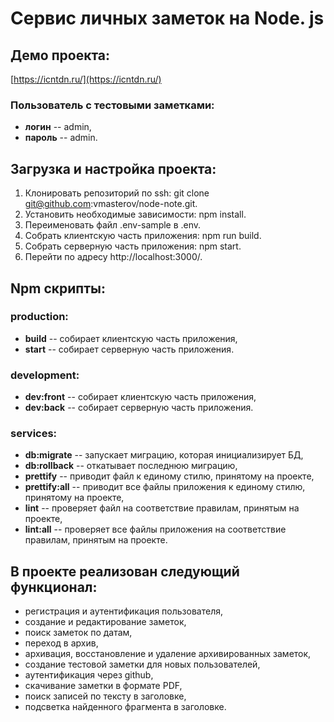 # **Сервис личных заметок на Node. js**
## **Демо проекта:**
[https://icntdn.ru/](https://icntdn.ru/)
### **Пользователь с тестовыми заметками:**
* **логин** -- admin,
* **пароль** -- admin.

## **Загрузка и настройка проекта:**
1. Клонировать репозиторий по ssh: git clone git@github.com:vmasterov/node-note.git.
2. Установить необходимые зависимости: npm install.
3. Переименовать файл .env-sample в .env.
4. Собрать клиентскую часть приложения: npm run build.
5. Собрать серверную часть приложения: npm start.
6. Перейти по адресу http://localhost:3000/.

## **Npm скрипты:**
### **production:**
* **build** -- собирает клиентскую часть приложения,
* **start** -- собирает серверную часть приложения.

### **development:**
* **dev:front** -- собирает клиентскую часть приложения,
* **dev:back** -- собирает серверную часть приложения.

### **services:**
* **db:migrate** -- запускает миграцию, которая инициализирует БД,
* **db:rollback** -- откатывает последнюю миграцию,
* **prettify** -- приводит файл к единому стилю, принятому на проекте,
* **prettify:all** -- приводит все файлы приложения к единому стилю, принятому на проекте,
* **lint** -- проверяет файл на соответствие правилам, принятым на проекте,
* **lint:all** -- проверяет все файлы приложения на соответствие правилам, принятым на проекте.

## **В проекте реализован следующий функционал:**
* регистрация и аутентификация пользователя,
* создание и редактирование заметок,
* поиск заметок по датам,
* переход в архив,
* архивация, восстановление и удаление архивированных заметок,
* создание тестовой заметки для новых пользователей,
* аутентификация через github,
* скачивание заметки в формате PDF,
* поиск записей по тексту в заголовке,
* подсветка найденного фрагмента в заголовке.
